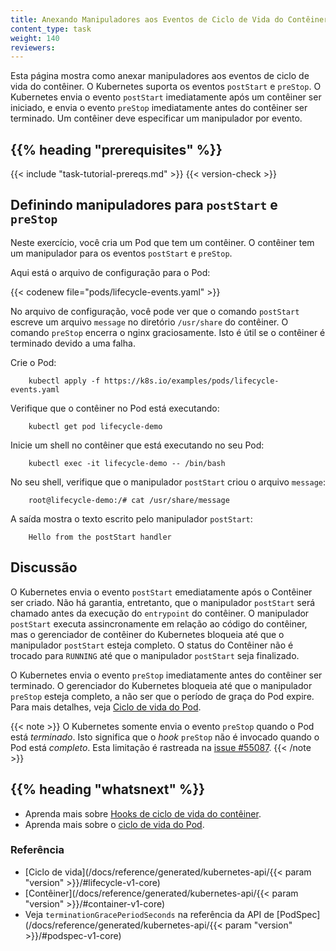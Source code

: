 ```yaml
---
title: Anexando Manipuladores aos Eventos de Ciclo de Vida do Contêiner
content_type: task
weight: 140
reviewers:
---
```


<!-- overview -->

Esta página mostra como anexar manipuladores aos eventos de ciclo de vida do contêiner. 
O Kubernetes suporta os eventos `postStart` e `preStop`. O Kubernetes envia o evento 
`postStart` imediatamente após um contêiner ser iniciado, 
e envia o evento `preStop` imediatamente antes do contêiner ser terminado. 
Um contêiner deve especificar um manipulador por evento.




## {{% heading "prerequisites" %}}


{{< include "task-tutorial-prereqs.md" >}} {{< version-check >}}


<!-- steps -->

## Definindo manipuladores para `postStart` e `preStop`

Neste exercício, você cria um Pod que tem um contêiner. 
O contêiner tem um manipulador para os eventos `postStart` e `preStop`.

Aqui está o arquivo de configuração para o Pod:

{{< codenew file="pods/lifecycle-events.yaml" >}}

No arquivo de configuração, você pode ver que o comando `postStart` escreve um arquivo 
`message` no diretório `/usr/share` do contêiner. 
O comando `preStop` encerra o nginx graciosamente. 
Isto é útil se o contêiner é terminado devido a uma falha. 

Crie o Pod:

```shell
    kubectl apply -f https://k8s.io/examples/pods/lifecycle-events.yaml
```

Verifique que o contêiner no Pod está executando:

```shell
    kubectl get pod lifecycle-demo
```

Inicie um shell no contêiner que está executando no seu Pod:

```shell
    kubectl exec -it lifecycle-demo -- /bin/bash
```

No seu shell, verifique que o manipulador `postStart` criou o arquivo `message`:

```shell
    root@lifecycle-demo:/# cat /usr/share/message
```

A saída mostra o texto escrito pelo manipulador `postStart`: 

```shell
    Hello from the postStart handler
```

<!-- discussion -->

## Discussão

O Kubernetes envia o evento `postStart` emediatamente após o Contêiner ser criado. 
Não há garantia, entretanto, que o manipulador `postStart` será chamado antes 
da execução do `entrypoint` do contêiner. O manipulador `postStart` executa 
assincronamente em relação ao código do contêiner, mas o gerenciador de contêiner do Kubernetes 
bloqueia até que o manipulador `postStart` esteja completo. O status do Contêiner 
não é trocado para `RUNNING` até que o manipulador `postStart` seja finalizado.

O Kubernetes envia o evento `preStop` imediatamente antes do contêiner ser terminado. 
O gerenciador do Kubernetes bloqueia até que o manipulador `preStop` esteja completo, 
a não ser que o período de graça do Pod expire. Para mais detalhes, 
veja [Ciclo de vida do Pod](/docs/concepts/workloads/pods/pod-lifecycle/).

{{< note >}}
O Kubernetes somente envia o evento `preStop` quando o Pod está *terminado*.
Isto significa que o _hook_ `preStop` não é invocado quando o Pod está *completo*. 
Esta limitação é rastreada na [issue #55087](https://github.com/kubernetes/kubernetes/issues/55807).
{{< /note >}}




## {{% heading "whatsnext" %}}


* Aprenda mais sobre [Hooks de ciclo de vida do contêiner](/docs/concepts/containers/container-lifecycle-hooks/).
* Aprenda mais sobre o [ciclo de vida do Pod](/pt-br/docs/concepts/workloads/pods/pod-lifecycle/).


### Referência

* [Ciclo de vida](/docs/reference/generated/kubernetes-api/{{< param "version" >}}/#lifecycle-v1-core)
* [Contêiner](/docs/reference/generated/kubernetes-api/{{< param "version" >}}/#container-v1-core)
* Veja `terminationGracePeriodSeconds` na referência da API de [PodSpec](/docs/reference/generated/kubernetes-api/{{< param "version" >}}/#podspec-v1-core)




